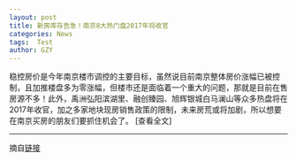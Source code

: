```yaml
---
layout: post
title: 新房库存告急！南京8大热门盘2017年将收官
categories: News
tags:  Test
author: GZY
---
```


稳控房价是今年南京楼市调控的主要目标，虽然说目前南京整体房价涨幅已被控制，且加推楼盘多为零涨幅，但楼市还是面临着一个重大的问题，那就是目前在售房源不多！此外，禹洲弘阳滨湖里、融创臻园、旭辉银城白马澜山等众多热盘将在2017年收官，加之多家地块现房销售政策的限制，未来房荒或将加剧，所以想要在南京买房的朋友们要抓住机会了。 [查看全文]

*****

摘自[链接](http://nj.house.ifeng.com/column/news/xfkcgj)
